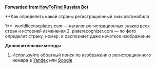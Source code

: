 **Forwarded from [HowToFind Russian Bot](https://t.me/HowToFindRU_Robot)**

**Как определить какой страны регистрационный знак автомобиля

1**. worldlicenseplates.com — каталог регистрационных знаков всех стран и историей изменения
2. platerecognizer.com — по фото определит страну, номер, и распознает даже нечеткое изображение


**Дополнительные методы**

1. Используйте обратный поиск по изображению регистрационного номера в [Yandex](https://yandex.ru/images/) или [Google](https://www.google.com/imghp)
